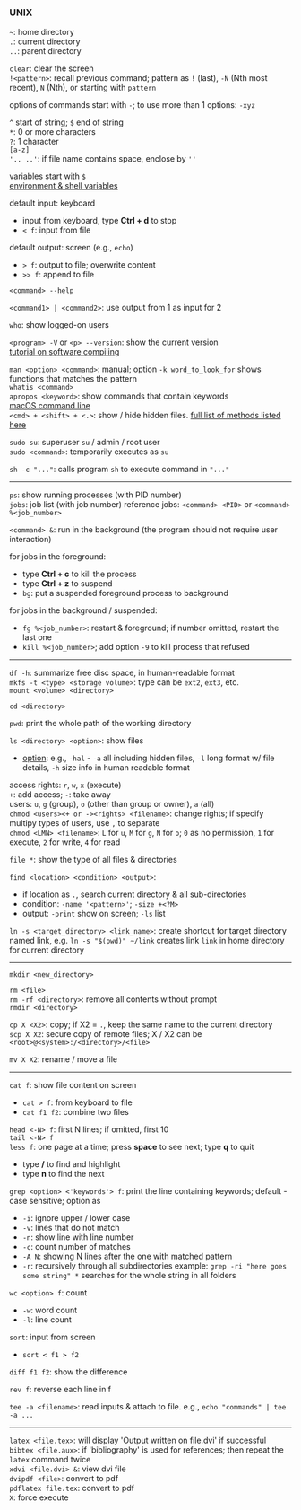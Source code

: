 ### UNIX

`~`: home directory  
`.`: current directory  
`..`: parent directory

`clear`: clear the screen  
`!<pattern>`: recall previous command; pattern as `!` (last), `-N` (Nth most recent), `N` (Nth), or starting with `pattern`

options of commands start with `-`; to use more than 1 options: `-xyz`

`^` start of string; `$` end of string  
`*`: 0 or more characters  
`?`: 1 character  
`[a-z]`  
`'.. ..'`: if file name contains space, enclose by `''`

variables start with `$`  
[environment & shell variables](http://www.ee.surrey.ac.uk/Teaching/Unix/unix8.html)

default input: keyboard
* input from keyboard, type **Ctrl + d** to stop
* `< f`: input from file

default output: screen (e.g., `echo`)
* `> f`: output to file; overwrite content
* `>> f`: append to file

`<command> --help`

`<command1> | <command2>`: use output from 1 as input for 2  

`who`: show logged-on users

`<program> -V` or `<p> --version`: show the current version  
[tutorial on software compiling](http://www.ee.surrey.ac.uk/Teaching/Unix/unix7.html)

`man <option> <command>`: manual; option `-k word_to_look_for` shows functions that matches the pattern  
`whatis <command>`  
`apropos <keyword>`: show commands that contain keywords  
[macOS command line](https://ss64.com/osx/)  
`<cmd> + <shift> + <.>`: show / hide hidden files. [full list of methods listed here](https://ianlunn.co.uk/articles/quickly-showhide-hidden-files-mac-os-x-mavericks/)  

`sudo su`: superuser `su` / admin / root user  
`sudo <command>`: temporarily executes as `su`

`sh -c "..."`: calls program `sh` to execute command in `"..."`

---

`ps`: show running processes (with PID number)  
`jobs`: job list (with job number)
reference jobs: `<command> <PID>` or `<command> %<job_number>`

`<command> &`: run in the background (the program should not require user interaction)

for jobs in the foreground:
* type **Ctrl + c** to kill the process  
* type **Ctrl + z** to suspend
* `bg`: put a suspended foreground process to background

for jobs in the background / suspended:
* `fg %<job_number>`: restart & foreground; if number omitted, restart the last one
* `kill %<job_number>`; add option `-9` to kill process that refused

---

`df -h`: summarize free disc space, in human-readable format  
`mkfs -t <type> <storage volume>`: type can be `ext2`, `ext3`, etc.  
`mount <volume> <directory>`

`cd <directory>`

`pwd`: print the whole path of the working directory

`ls <directory> <option>`: show files  
  * [option](https://ss64.com/bash/ls.html): e.g., `-hal` - `-a` all including hidden files, `-l` long format w/ file details, `-h` size info in human readable format

access rights: `r`, `w`, `x` (execute)  
`+`: add access; `-`: take away  
users: `u`, `g` (group), `o` (other than group or owner), `a` (all)  
`chmod <users><+ or -><rights> <filename>`: change rights; if specify multipy types of users, use `,` to separate  
`chmod <LMN> <filename>`: `L` for `u`, `M` for `g`, `N` for `o`; `0` as no permission, `1` for execute, `2` for write, `4` for read

`file *`: show the type of all files & directories

`find <location> <condition> <output>`:
* if location as `.`, search current directory & all sub-directories
* condition: `-name '<pattern>'`; `-size +<?M>`
* output: `-print` show on screen; `-ls` list

`ln -s <target_directory> <link_name>`: create shortcut for target directory named link, e.g. `ln -s "$(pwd)" ~/link` creates link `link` in home directory for current directory

---

`mkdir <new_directory>`

`rm <file>`  
`rm -rf <directory>`: remove all contents without prompt  
`rmdir <directory>`

`cp X <X2>`: copy; if X2 = `.`, keep the same name to the current directory  
`scp X X2`: secure copy of remote files; X / X2 can be `<root>@<system>:/<directory>/<file>`

`mv X X2`: rename / move a file

---

`cat f`: show file content on screen  
* `cat > f`: from keyboard to file
* `cat f1 f2`: combine two files

`head <-N> f`: first N lines; if omitted, first 10  
`tail <-N> f`  
`less f`: one page at a time; press **space** to see next; type **q** to quit  
  * type **/<keyword>** to find and highlight
  * type **n** to find the next

`grep <option> <'keywords'> f`: print the line containing keywords; default - case sensitive; option as
  * `-i`: ignore upper / lower case
  * `-v`: lines that do not match
  * `-n`: show line with line number
  * `-c`: count number of matches
  * `-A N`: showing N lines after the one with matched pattern
  * `-r`: recursively through all subdirectories
 example: `grep -ri "here goes some string" *` searches for the whole string in all folders

`wc <option> f`: count
  * `-w`: word count
  * `-l`: line count

`sort`: input from screen
* `sort < f1 > f2`

`diff f1 f2`: show the difference  

`rev f`: reverse each line in f
 
`tee -a <filename>`: read inputs & attach to file. e.g., `echo "commands" | tee -a ...`

---

`latex <file.tex>`: will display 'Output written on file.dvi' if successful  
`bibtex <file.aux>`: if 'bibliography' is used for references; then repeat the `latex` command twice  
`xdvi <file.dvi> &`: view dvi file  
`dvipdf <file>`: convert to pdf  
`pdflatex file.tex`: convert to pdf  
`X`: force execute
